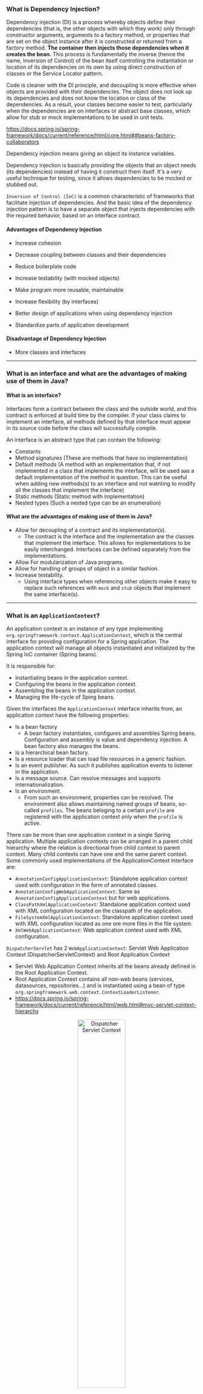 
### What is Dependency Injection?

Dependency injection (DI) is a process whereby objects define their dependencies (that is, the other objects with which they work) only through constructor arguments, arguments to a factory method, or properties that are set on the object instance after it is constructed or returned from a factory method. **The container then injects those dependencies when it creates the bean.** This process is fundamentally the inverse (hence the name, Inversion of Control) of the bean itself controlling the instantiation or location of its dependencies on its own by using direct construction of classes or the Service Locator pattern.

Code is cleaner with the DI principle, and decoupling is more effective when objects are provided with their dependencies. The object does not look up its dependencies and does not know the location or class of the dependencies. As a result, your classes become easier to test, particularly when the dependencies are on interfaces or abstract base classes, which allow for stub or mock implementations to be used in unit tests.

https://docs.spring.io/spring-framework/docs/current/reference/html/core.html##beans-factory-collaborators

Dependency injection means giving an object its instance variables.

Dependency injection is basically providing the objects that an object needs (its dependencies) instead of having it construct them itself.
It's a very useful technique for testing, since it allows dependencies to be mocked or stubbed out.

`Inversion of Control (IoC)` is a common characteristic of frameworks
that facilitate injection of dependencies. And the basic idea of the dependency injection
pattern is to have a separate object that injects dependencies with the required behavior,
based on an interface contract.


#### Advantages of Dependency Injection

- Increase cohesion

- Decrease coupling between classes and their dependencies

- Reduce boilerplate code

- Increase testability (with mocked objects)

- Make program more reusable, maintainable

- Increase flexibility (by interfaces)

- Better design of applications when using dependency injection

- Standardize parts of application development


#### Disadvantage of Dependency Injection

- More classes and interfaces

----------

### What is an interface and what are the advantages of making use of them in Java?

#### What is an interface?
Interfaces form a contract between the class and the outside world, and this contract is enforced at build time by the compiler. If your class claims to implement an interface, all methods defined by that interface must appear in its source code before the class will successfully compile.

An interface is an abstract type that can contain the following:
- Constants
- Method signatures (These are methods that have no implementation)
- Default methods (A method with an implementation that, if not implemented in a class that implements the interface, will be used aas a default implementation of the method in question. This can be useful when adding new methods(s) to an interface and not watnting to modify all the classes that implement the interface)
- Static methods (Static method with implementation)
- Nested types (Such a nested type can be an enumeration)

#### What are the advantages of making use of them in Java?

- Allow for decoupling of a contract and its implementation(s).
  - The contract is the interface and the implementation are the classes that implement the interface. This allows for implementations to be easily interchanged. Interfaces can be defined separately from the implementations.
- Allow For modularization of Java programs.
- Allow for handling of groups of object in a similar fashion.
- Increase testability.
  - Using interface types when referencing other objects make it easy to replace such references with `mock` and `stub` objects that implement the same interface(s).


----------

### What is an `ApplicationContext`?

An application context is an instance of any type implementing `org.springframework.context.ApplicationContext`, which is the central interface for providing configuration for a Spring application. The application context will manage all objects instantiated and initialized by the Spring IoC container (Spring beans).

It is responsible for:
- Instantiating beans in the application context.
- Configuring the beans in the application context.
- Assembling the beans in the application context.
- Managing the life-cycle of Sping beans.


Given the interfaces the `ApplicationContext` interface inherits from, an application context have the following properties:
- Is a bean factory
  - A bean factory instantiates, configures and assembles Spring beans. Configuration and assembly is value and dependency injection. A bean factory also manages the beans.
- Is a hierarchical bean factory.
- Is a resource loader that can load file resources in a generic fashion.
- Is an event publisher. As such it publishes application events to listener in the application.
- Is a message source. Can resolve messages and supports internationalization.
- Is an environment.
  - From such an environment, properties can be resolved. The environment also allows maintaining named groups of beans, so-called `profiles`. The beans beloging to a certain `profile` are registered with the application context only when the `profile` is active.


There can be more than one application context in a single Spring application. Multiple application contexts can be arranged in a parent child hierarchy where the relation is directional from child context to parent context. Many child contexts can have one and the same parent context. Some commonly used implementations of the ApplicationContext interface are:
  - `AnnotationConfigApplicationContext`: Standalone application context used with configuration in the form of annotated classes.
  - `AnnotationConfigWebApplicationContext`: Same as `AnnotationConfigApplicationContext` but for web applications.
  - `ClassPathXmlApplicationContext`: Standalone application context used with XML configuration located on the classpath of the application.
  - `FileSystemXmlApplicationContext`: Standalone application context used with XML configuration located as one ore more files in the file system.
  - `XmlWebApplicationContext`: Web application context used with XML configuration.


`DispatcherServlet` has 2 `WebApplicationContext`: Servlet Web Application Context (DispatcherServletContext) and Root Application Context
  - Servlet Web Application Context inherits all the beans already defined in the Root Application Context.
  - Root Application Context contains all non-web beans (services, datasources, repositories...) and is instantiated using a bean of type `org.springframework.web.context.ContextLoaderListener`.
  - https://docs.spring.io/spring-framework/docs/current/reference/html/web.html#mvc-servlet-context-hierarchy

<p align="center">
  <img src="img/dispatcher-servlet.png" alt="Dispatcher Servlet Context" width="50%"/>
</p>


----------

### How are you going to create a new instance of an `ApplicationContext`?

#### Non-Web Applications

- With `@Configuration` class (for example, `AppConfig.class`):

``` java
AnnotationConfigApplicationContext context = new AnnotationConfigApplicationContext(AppConfig.class);
```

- Configuration found in any sub-packages of "org.spring.examples.configuration":

``` java
AnnotationConfigApplicationContext context = new AnnotationConfigApplicationContext("org.spring.examples.configuration");
```
#### Web Application

- A class implementing the `WebApplicationInitializer` can be used to create a Spring application context. The following classes implement the `WebApplicationInitializer` interface:
  - `AbstractContextLoaderInitializer`: Abstract base class that registers a `ContextLoaderListerer` in the servlet context.
  - `AbstractDispatcherServletInitializer`: Abstract base class that registers a `DispatcherServlet` in the servlet context.
  - `AbstractAnnotationConfigDispatcherServletInitializer`: Abstract base class that registers a `DispatcherServlet` in the servlet context and uses Java-based Spring configuration.
  - `AbstractReactiveWebInitializer`: Creates a Spring application context that uses Java-based Spring configuration. Creates a Spring reactive web application in the servlet container.
  
#### `AnnotationConfigWebApplicationContext` with `WebApplicationInitializer`

``` java
public class WebConfig implements WebApplicationInitializer {
    @Override
    public void onStartup(ServletContext servletContext) {
        // Create Root Context and load Root web application configuration
        var rootContext = new AnnotationConfigWebApplicationContext();
        rootContext.register(SecurityConfig.class, PostgresDbConfig.class, ServiceConfig.class);
        servletContext.addListener(new ContextLoaderListener(rootContext));
        
        // Create Servlet Context and load Servlet web application configuration
        var dispatcherContext = new AnnotationConfigWebApplicationContext();
        dispatcherContext.register(WebConfig.class);
        
        // Create and register the DispatcherServlet
        DispatcherServlet servlet = new DispatcherServlet(dispatcherContext);
        ServletRegistration.Dynamic registration = servletContext.addServlet("app", servlet);
        registration.setLoadOnStartup(1);
        registration.addMapping("/app/*");
    }
}
```

Reference: https://docs.spring.io/spring-framework/docs/current/reference/html/web.html#mvc-servlet

#### `AbstractAnnotationConfigDispatcherServletInitializer`

``` java
class WebInitializer extends AbstractAnnotationConfigDispatcherServletInitializer {

    @Override
    protected Class<?>[] getRootConfigClasses() {
        return new Class[]{
            SecurityConfig.class,
            PostgresDbConfig.class,
            ServiceConfig.class
        };
    }

    @Override
    protected Class<?>[] getServletConfigClasses() {
        return new Class[]{
            WebConfig.class
        };
    }

    @Override
    protected String[] getServletMappings() {
        return new String[]{"/"};
    }

    @Override
    protected Filter[] getServletFilters() {
        CharacterEncodingFilter cef = new CharacterEncodingFilter();
        cef.setEncoding("UTF-8");
        cef.setForceEncoding(true);
        return new Filter[]{new HiddenHttpMethodFilter(), cef};
    }

    @Override
    protected DispatcherServlet createDispatcherServlet(WebApplicationContext servletAppContext) {
        final DispatcherServlet dispatcherServlet = (DispatcherServlet) super.createDispatcherServlet(servletAppContext);
        dispatcherServlet.setThrowExceptionIfNoHandlerFound(true);
        return dispatcherServlet;
    }
}
```

Reference: https://docs.spring.io/spring-framework/docs/current/reference/html/web.html#mvc-servlet-context-hierarchy


----------

### Can you describe the lifecycle of a Spring Bean in an `ApplicationContext`?

The lifecycle of a Spring bean looks like this:

- Spring bean configuration is read and **metadata** in the form of a `BeanDefinition` object is created for each bean.
- All instances of `BeanFactoryPostProcessor` are invoked in sequence and are allowed an opportunity to alter the bean **metadata**.
- For each bean in the container:
  - An instance of the bean is created using the bean metadata.
  - Properties and dependencies of the bean are set.
  - Any instances of `BeanPostProcessor` are given a change to process the new bean instance before and after initialization.
- Any methods in the bean implementation class annotated with `@PostConstruct` are invoked. 
  - This processing is performed by a `BeanPostProcessor`.
- Any `afterPropertiesSet` method in a bean implementation class implementing the `InitializingBean` interface is invoked.
  - This processing is performed by a `BeanPostProcessor`. If the same initialization method has already bean invoked, it will not be invoked again.
- Any custom bean initialization method is invoked.
  - Bean initialization methods can be specified either in the value of the `init-method` attribute in the corresponding `<bean>` in a Spring XML configuration or in the `initMethod` property of the `@Bean` annotation.
  - This processing is performed by a `BeanPostProcessor`. If the same initialization method has already bean invoked, it will not be invoked again.
- The bean is ready for use.
- When the Spring application context is to shut down, the beans in it will receive destruction callbacks in this order:
  - Any methods in the bean implementation class annotated with `@PreDestroy` are invoked.
  - Any `destroy` method in a bean implementation class implementing the `DisposableBean` interface is invoked.
    - If the same destruction method has already been invoked, it will not be invoked again.
  - Any custom bean destruction method is invoked.
    - Bean Destruction methods can be specified either in the value of the `destroy-method` attribute in the corresponding `<bean>` element in s Spring XML configuration or in the `destroyMethod` property of the `@Bean` annotation.
    - If the same destruction method has already been invoked, it will not be invoked again.

<p align="center">
  <img src="img/bean-lifecycle.png" alt="Bean Lifecycle" width="100%"/>
</p>


----------

### How are you going to create an `ApplicationContext` in an integration test?

`@ContextConfiguration` defines class-level metadata that is used to determine how to load and configure an `ApplicationContext` for **Integration Tests**. (Spring framework)

#### `JUnit 4`
- `@RunWith(SpringJUnit4ClassRunner.class)` or `@RunWith(SpringRunner.class)`
- Must have `@ContextConfiguration` to tell the runner class where the bean definitions come from. For example:
  - `@ContextConfiguration(loader = AnnotationConfigContextLoader.class)`
  - `@ContextConfiguration(classes = {TestDbConfig.class, RepoConfig.class})`

``` java
@RunWith(SpringRunner.class)
@ContextConfiguration(classes = {TestDbConfig.class, RepoConfig.class})
public class RepositoryTest {}
```
- To use Mockito, `@RunWith(MockitoJUnitRunner.class)`

``` java
@RunWith(MockitoJUnitRunner.class)
@ContextConfiguration(classes = {TestDbConfig.class, RepoConfig.class})
public class RepositoryTest {}
```

#### `JUnit 5`

- `@ExtendWith(SpringExtension.class)`

``` java
@ExtendWith(SpringExtension.class)
@ContextConfiguration(classes = {TestDbConfig.class, RepoConfig.class})
public class RepositoryTest {}
```

- `@SpringJUnitConfig` = `@ExtendWith(SpringExtension.class)` + `@ContextConfiguration`

``` java
@SpringJUnitConfig(classes = {TestDbConfig.class, RepoConfig.class})
class RepositoryTest {}
```

- To use Mockto, `@ExtendWith(MockitoExtension.class)`

``` java
@ExtendWith(MockitoExtension.class)
@ContextConfiguration(classes = {TestDbConfig.class, RepoConfig.class})
public class RepositoryTest {}
```

----------

### What is the preferred way to close an application context? Does Spring Boot do this for you?

The preferred way to close an application context depends on the type of application.

#### Standalone Application

In a standalone non-web Spring application, there are two ways by which the Spring application context can be closed.

- Registering a shutdown-hook by calling the method `registerShutdownHook`, also implemented in the `AbstractApplicationContext` class.
  - This will cause the Spring application context to be closed when the Java virtual machine is shut down normally. This is the recommended way to close the application context in a non-web application.
  
``` java
var context = new AnnotationConfigApplicationContext(AppConfig.class);
context.registerShutdownHook();
```
  
- Calling the `close` method from the `AbstractApplicationContext` class. 
  - This will cause the Spring application to closed immediately.

``` java
var context = new AnnotationConfigApplicationContext(AppConfig.class);
context.close();
```


#### Web Application

A **standard servlet listener** is used to bootstrap and shutdown the Spring application context. The application context is created and injected into the `DispatcherServlet` before any request is made, and when the application is stopped, the Spring context is closed gracefully. The Spring servlet listener class is `org.springframework.web.context.ContextLoaderListener`.

In a Web application, closing of the Spring application context is taken care of by the `ContextLoaderListener`, which implements the `ServletContextListener` interface. The `ContextLoaderListener` will receive a `ServletContextEvent` when the web container stops the web application.


#### Spring Boot Application

Spring Boot will register a shutdown-hook as described above when a Spring application that uses Spring Boot is started.

The mechanism described above with the `ContextLoaderListerner` also applies to Spring Boot web applications.

----------

### Are beans lazily or eagerly instantiated by default? How do you alter this behavior?

`Singleton` Spring beans in an application context are eagerly initialized by default, as the application context is created.

An instance of a `prototype` scoped bean is typically created lazily when requested. An *exception* is when a `prototype` scoped bean is a dependency of a `singleton` scoped bean, in which case the `prototype` scoped bean will be eagerly initialized.

To explicitly set whether beans are to  be lazily or eagerly initialized, the `@Lazy` annotation can be applied either to:
- Methods annotated with the `@Bean` annotation.
  - Bean will be lazy or not as specified by the boolean parameter to the `@Lazy` annotation (default value is **true**).
- Classes annotated with the `@Configuration` annotation.
  - All beans declared with the configuration class will be lazy or not as specified by the boolean parameter to the `@Lazy` annotation (default value is **true**).
- Classes annotated with `@Component` or any related stereotype annotation.
  - The bean created from the component class will be lazy or not as specified by the boolean parameter to the `@Lazy` annotation (default value is **true**).


**Note**: Try to avoid `@Lazy`, it can cause some errors not catched early.

----------

### What is a property source? How would you use `@PropertySource`?

A property source in Spring's `environment` abstraction represents a source of key-value pairs. Examples of property sources are:

- The system properties of the JVM in which the Spring application is executed. They can be obtained by calling `System.getProperties()`.
- The system environment variables. They can be obtained by callling `System.getenv()`.
- Properties in a JNDI environment.
- Servlet configuration init parameters.
- Servlet context init parameters.
- Properties files.
  - Both traditional properties file format and XML format are supported. See the `ResourcePropertySource` class for details.
  
The `@PropertySource` annotation can be used to add a property source to the Spring environment. The annotation is applied to classes annotated with `@Configuration`. Example:

``` java
@Configuration
@PropertySource("classpath:db.properties")
public class DbConfig {
    @Value("${db.driverClassName}")
    private String driverClassName;
    @Value("${db.url}")
    private String url;
    @Value("${db.username}")
    private String username;
    @Value("${db.password}")
    private String password;
    @Value("${db.dialect}")
    private String dialect;
}

```

----------

### What is a `BeanFactoryPostProcessor` and what is it used for? When is it invoked?

`BeanFactoryPostProcessor` is an interface that contains a single method definition that must be implemented: `postProcessBeanFactory(...)`. It is used to modify Spring bean meta-data prior to instantiation of the beans in a container. A `BeanFactoryPostProcessor` may not create instances of beans, only modify bean meta-data. A `BeanFactoryPostProcessor` is only applied to the meta-data of the beans in the same container in which it is defined in (**scoped per-container**).


Examples of `BeanFactoryPostProcessor` are:

- `PropertySourcesPlaceholderConfigurer`
  - Allows for injection of values from the current Spring environment and its set of `PropertySources`. Typically values from the applicaions properties-file are injected using the `@Value` annotation.
  

Registration
- An `ApplicationContext` auto-detects `BeanFactoryPostProcessor` beans in its bean definitions and applies them before any other beans get created. A `BeanFactoryPostProcessor` may also be registered programmatically with a ConfigurableApplicationContext.


Ordering
- `BeanFactoryPostProcessor` beans that are autodetected in an `ApplicationContext` will be ordered according to `PriorityOrdered` and `Ordered` semantics. In contrast, `BeanFactoryPostProcessor` beans that are registered programmatically with a `ConfigurableApplicationContext` will be applied in the order of registration; any ordering semantics expressed through implementing the `PriorityOrdered` or `Ordered` interface will be ignored for programmatically registered post-processors. Furthermore, the `@Order` annotation is not taken into account for `BeanFactoryPostProcessor` beans.


Reference: https://docs.spring.io/spring-framework/docs/current/javadoc-api/org/springframework/beans/factory/config/BeanFactoryPostProcessor.html

----------

### What is a `BeanPostProcessor` and how is it different to a `BeanFactoryPostProcessor`? What do they do? When are they called?

- `BeanPostProcessor`: Factory hook that allows for custom modification of new **bean instances** - for example, checking for marker interfaces or wrapping beans with proxies. It is an interface that defines callback methods that allow for modification of bean instances. There are 2 methods that can be implemented:

    - `postProcessBeforeInitialization`: post-processors that populate beans via marker interfaces or the like will implement this. This is applied **before** any bean initialization callbacks (like `InitializingBean's afterPropertiesSet` or a custom `init-method`).

    - `postProcessAfterInitialization`: post-processors that wrap beans with proxies will normally implement this. This is applied **after** any bean initialization callbacks (like `InitializingBean's afterPropertiesSet` or a custom `init-method`).


- `BeanFactoryPostProcessor`: Factory hook that allows for custom modification of an application context's **bean definitions**, adapting the bean property values of the context's underlying bean factory.

    - The semantics of this interface are similar to those of the `BeanPostProcessor`, with one major difference: `BeanFactoryPostProcessor` operates on the **bean configuration metadata**. That is, the Spring IoC container lets a `BeanFactoryPostProcessor` read the **configuration metadata** and potentially change it before the container instantiates any beans other than BeanFactoryPostProcessor instances.

    - Source: https://docs.spring.io/spring-framework/docs/current/reference/html/core.html#beans-factory-extension-factory-postprocessors

----------

### What does `component-scanning` do?

Component, or classpath, scanning is the process in which the Spring container searches the classpath for classes annotated with stereotype annotations and registers bean definitions in the Spring container for such classes.

To enable component scanning, annotate a configuration class in your Spring application with the `@ComponentScan` annotation. The default component scanning behavior is to detect classes annotated with `@Component` or an annotation that itself is annotated with `@Component` (`@Controller`, `@Service`, `@Repository`). Note that the `@Configuration` annotation is annotated with the `@Component` annotation and thus are Spring Java configuration classes and `@SpringBootApplication` also candidates for auto-detection using component scanning.

`@SpringBootApplication` inheritance chain
 - `@SpringBootApplication` -> `@SpringBootConfiguration` -> `@Configuration` -> `@Component`

Filtering configuration can be added to the `@ComponentScan` annotation as to include or exclude certain classes.

``` java
@Configuration
@ComponentScan(
               basePackages = { "com.myapp" },
               basePackageClasses = { Service.class },
               excludeFitlers = { @ComponentScan.Filter(type = FilterType.ASSIGNABLE_TYPE, value = Bean.class) }
               includeFitlers = { @ComponentScan.Filter(type = FilterType.REGEX, pattern = "com\\.myapp\\.email\\..*") }
          )
public class AppConfig {}

```

The above example configures component scanning:

- Using `basePackages` property to scan components and beans in the base packages "com.myapp" and its subpackages.
- Using `basePackageClasses` property to scan components and beans in the target class's base packages and its subpackages.
  - It is preferred over `basePackages` property due to type-safe and better support from refactoring tooling.
- `excludeFilters` property will exclude components and beans based on a specified fitler.
- `includeFilters` property will include components and beans based on a specified fitler.

`FilterType`:

- `ANNOTATION`: Filter candidates marked with a given annotation.
- `ASSIGNABLE_TYPE`: Filter candidates assignable to a given type.
- `ASPECTJ`: Filter candidates matching a given AspectJ type pattern expression.
- `REGEX`: Filter candidates matching a given regex pattern.
- `CUSTOM`: Filter candidates using a given custom.

----------

### What is the behavior of the annotation `@Autowired` with regards to field injection, constructor injection and method injection?

Precedence from highest to lowest:

- Type (class, abstract, interface...)
- If there are multiple beans of the same type, then:
  - `@Qualifier` at Injection Point (`@Autowired`)
  - `@Primary`
  - Bean name or alias - `@Bean({"myBean", "myAlias"})`, `@Component("myBean")`, `@Named("myBean")`

If both the `@Qualifier` and `@Primary` annotations are present, then the `@Qualifier` annotation will have precedence. Basically, `@Primary` defines a default, while `@Qualifier` is very specific.

`@Qualifier` at Injection Point (`@Autowired`) can match bean names or existing `@Qualifier("...")` definitions.

However, `@Qualifier` at bean definition (`@Bean` or `@Component`) does NOT add or modifiy bean names or aliases. It only adds an additional metadata to it. It can only match against an `@Qualifier` at Injection Point (`@Autowired`).

If there is only one instance of the bean type, it does not really matter the bean name.

If there is no unique matching, exception will be thrown.

If a bean name is not specified:
  - The method name with `@Bean` annotation will be used as bean name.
  - Class name with `@Component` annotation (or its derivatives) will be used as bean name.
    - Bean name will be changed to **lower camel case**.

`@Autowired` cannot be used to autowire primitive type, such as `String`. `@Value` is used for these primitive types.

`@Autowired` supports Generic Types.

`@Autowired` supports Arrays, Collections, and Maps.

There should be only one and only one `@Autowired` constructor in a class

`@Autowired` attribute `required` can only be used with setters, NOT constructor. Constructor injection is always **mandatory**.
  - `@Required` is alternative for `required` attribute but deprecated.

`@Autowired` Constructor and Setter can be used together.

Setter method name does NOT NEED to start with `set...()` to be autowired.

Typed Map collection can be autowired as long as the expected key type is String.

``` java
@Autowired
public void setMovieCatalogs(Map<String, MovieCatalog> movieCatalogs) {
    this.movieCatalogs = movieCatalogs;
}
```


**NOTE**: `@Resource` and `@Inject` can also be used for dependency injection.

 - `@Resource(name="beanName")` = `@Autowired` + `@Qualifier`
   - It is from JSR-250
   - It tries to resolve dependency first by name, then by type and finally by a qualifier.
 - `@Inject` is from JSR-330

----------

### How does the `@Qualifier` annotation complement the use of `@Autowired`?

The `@Qualifier` annotation can be used at these different locations:
- At Injection points
- At bean definitions
- At stereotype annotations (Classes annotated with stereotype annotation is a type of bean definition)
- At annotation definitions (This creates a customer qualifier annotation)

#### `@Qualifier` at Injection Points

The `@Qualifier` annotation can aid in selecting one single bean to be dependency-injected into a field or parameter annotated with `@Autowired` when there are multiple candidates. The most basic use of the `@Qualifier` annotation is to specify the name of the Spring bean to be selected to be dependency-injected.

#### `@Qualifier` at Bean Definitions

Qualifiers can also be applied on bean definitions by annotating a method annotated with `@Bean` in a configuration class with `@Qualifier` and supplying a value in the `@Qualifier` annotation. This will assign a qualifier to the bean and the same qualifier can later be used at an injection point to inject the bean in question.

If a bean has not been assigned a qualifier, the default qualifier, being the name of the bean, will be assigned to the bean.

#### `@Qualifier` at Stereotype Annotation

Similar to qualifiers at bean definition, the `@Qualifier` annotation can also be used at the same place, that is class level, to accompany stereotype annotations like `@Component`, `@Repository`, `@Service` etc. This will have the same effect at annotating a bean definition with the `@Qualifier` annotation and the same qualifier can be used at an injection point to inject the bean created from the annotated component, repository, service etc.

#### `@Qualifier` at Annotation Definitions

Annotation definitions can be annotated with the `@Qualifier` annotation in order to create custom qualifier annotations.

----------

### What is a `proxy` object and what are the two different types of proxies Spring can create?

- `Proxy` object is an object that adds additional logic on top of object that is being proxied without having to modify code of proxied object. Proxy object has the same public methods as object that is being proxied and it should be as much as possible indistinguishable from proxied object. When method is invoked on Proxy Object, additional code, usually before and after sections are invoked, also code from proxied object is invoked by Proxy Object.

- Proxy Advantages:
  - Ability to change behavior of existing beans without changing original code.
  - Separation of concerns (logging, transactions, security, ...).
  
- Proxy Disadvantages:
  - May create code hard to debug.
  - Needs to use unchecked exception for exceptions not declared in original method.
  - May cause performance issues if before/after section in proxy code is using IO (Network, Disk)
  - May cause unexpected equals operator (`==`) results since Proxy Object and Proxied Object are two different objects.

- Spring can create `CGLIB proxy` and `JDK Dynamic proxy`.

- Overview of `CGLIB Proxies`:
  - Generate a new class that subclasses the target class and wrap the target object at runtime.
  
- Overview of `JDK Dynamic Proxies`:
  - Generate a new class that implements the same interface as target class and wrap the target object at runtime.


----------

### What does the `@Bean` annotation do?

The `@Bean` annotation tells the Spring container that the method annotated with the `@Bean` annotation will instantiate, configure and initialize an object that is to be managed by the Spring container. In addition, there are the following optional configuration that can be made in the `@Bean` annotation:

- Configure autowiring of dependencies; whether by name or type.
- Configure a method to be called during bean initialization (`initMethod`)
  - As before, this method will be called after all the properties have been set on the bean but before the bean is taken in use.

``` java
@Bean(initMethod = "beanInitMethod")
FunBean funBean(){}

@Component
public class FunBean {
    void beanInitMethod() {
        // ...
    }
}

```

- Configure a method to be called on the bean before it is discarded (`destroyMethod`)

``` java
@Bean(destroyMethod = "beanDestroyMethod")
FunBean funBean(){}

@Component
public class FunBean {
    void beanDestroyMethod() {
        // ...
    }
}
```

- Specify the name and aliases of the bean.
  - An alias of a bean is an alternative bean-name that can be used to reference the bean.

``` java
// Set bean name to "myBean" and alias to "beanAlias"
@Bean({"myBean", "beanAlias"})
FunBean funBean(){}
```

The default bean name is the name of the method annotated with the `@Bean` annotation and it will be used if there are no other name specified for the bean.

----------

### What is the default bean id if you only use `@Bean`? How can you override this?

As in the previous section, the default bean name, also called bean id, is the name of the `@Bean` annotated method. This default id can be overriden using the `name`, or its alias `value`, attribute of the `@Bean` annotation.

Currently we cannot create **aliases** for stereotype annotation, such as `@Component`.

This can be done with `@Bean` annotation:
  - The first alias will be the unique identifier for the bean.
  - Everything after that will be treated as alias.

``` java
// Set bean name to "myBean" and alias to "beanAlias"
@Bean({"myBean", "beanAlias"})
FunBean funBean(){}

```

----------

### Why are you not allowed to annotate a final class with `@Configuration`?

The Spring container will create a subclass of each class annotated with `@Configuration` when creating an applicaion context using CGLIB. Final classes cannot be subclassed, thus classes annotated with `@Configuration` cannot be declared as final. 

The reason for the Spring container subclassing `@Configuration` classes is to control bean creation - for single beans, subsequent requests to the method creating the bean shoul return the same bean isntance as created at the first invocation of the `@Bean` annotated method.

#### How do `@Configuration` annotated classes support singleton beans?

Singleton beans are supported by the Spring container by sublassing classes annotated with `@Configuration` and overriding the `@Bean` annotated methods in the class. Invocations to the `@Bean` annotated methods are intercepted and, if a bean is a singleton bean and no instance of the singleton bean exists, the call is allowed to continue to the `@Bean` annotated method, in order to create an instance of the bean. If an instance of the singleton bean already exists, the existing instance is returned (and the call is not allowed to continue to the `@Bean` annotated method).

#### Why can't `@Bean` methods be final either?

As earlier the Spring container subclass classes `@Configuration` classes and overrides the methods annotated with the `@Bean` annotation, in order to intercept requests for the beans. If the bean is a singleton bean, subsequent requests for the bean will not yield new instances, but the existing instance of the bean.

----------

### How do you configure `profiles`? What are possible use cases where they might be useful?

A profile is a logical group of bean definitions that is registered within the Spring IoC container when the profile is active. Using profiles within a Spring application is practical because it becomes easier to activate configuration for one environment or another.

`Profile` is a mechanism that allows for registering different beans depending on different conditions. Some examples of such conditions are:
- Testing and development
  - Certain beans are only to be created when running tests. When developing, an in-memory database is to be used, but when deploying to production, a regular database is to be used.
  - Performance monitoring
  - Application customization for different markets, customers, etc.


The `@Profile` annotation may be used in any of the following ways:

- as a type-level annotation on any class directly or indirectly annotated with `@Component`, including `@Configuration` classes
- as a meta-annotation, for the purpose of composing custom stereotype annotations
- as a method-level annotation on any `@Bean` method

`@Profile({"p1", "!p2"})`, registration will occur if profile `p1` is active **OR** if profile `p2` is not active.

`@Profile({"p1", "p2"})`, that class will not be registered or processed unless at least profile `p1` OR `p2` has been activated.

Source: https://docs.spring.io/spring-framework/docs/4.3.12.RELEASE/javadoc-api/org/springframework/context/annotation/Profile.html


One or more profiles can be activated using one of the following options:

- Programmatic registration of active profiles when the Spring application context is created.
- Using the `spring.profiles.active` property
- In test, the `@ActiveProfiles` annotation may be applied at class level to the test class specifying which profile(s) that are to be activated when the tests in the class are run.

There is a default profile named `default` that will be active if no other profile is activated.

If beans are not annotated with `@Profile`, they will be always included in IoC container.

----------

### Can you use `@Bean` together with `@Profile`?

Yes, see above.

----------

### Can you use `@Component` together with `@Profile`?

Yes, see above.

----------

### How many `profiles` can you have?

- Almost unlimited
- `Integer.Max` (due to `for` loop using `int`)
- 2^31

----------

### How do you inject scalar/literal values into Spring beans?

Scalar/literal values can be injected into Spring beans using the `@Value` annotation. Such values can originate from environment variables, property files, Spring beans etc.

``` java
@Component
public class MyBeanClass {
    @Value("${value-to-be-injected:default-literal-value}")

    @Value("${another-value:{backup-value}}")

    @Value("#{ T(java.lang.Math).random() * 50.0 }")
}

The `@Value` annotation can be applied to:

- Fields
- Methods (typically setter methods)
- Method parameters 
  - Including constructor parameters. Note that when annotating a parameter in a method other than a constructor, automatic dependency injection will not occur. If automatic injection of the value is desired, the `@Value` annotation should be moved to the method instead.
- Definition of annotations
  - In order to create a custom annotation.

```

----------

### What is Spring Expression Language (`SpEL` for short)?

The Spring Expression Language (SpEL for short) is a powerful expression language that supports querying and manipulating an object graph at runtime.

The compiler is not turned on by default. The compiler can operate in one of three modes, which are captured in the org.springframework.expression.spel.SpelCompilerMode enum. The modes are as follows:

- `OFF` **(DEFAULT)**: The compiler is switched off.

- `IMMEDIATE`: In immediate mode, the expressions are compiled as soon as possible. This is typically after the first interpreted evaluation. If the compiled expression fails (typically due to a type changing, as described earlier), the caller of the expression evaluation receives an exception.

- `MIXED`: In mixed mode, the expressions silently switch between interpreted and compiled mode over time. After some number of interpreted runs, they switch to compiled form and, if something goes wrong with the compiled form (such as a type changing, as described earlier), the expression automatically switches back to interpreted form again. Sometime later, it may generate another compiled form and switch to it. Basically, the exception that the user gets in IMMEDIATE mode is instead handled internally.

References: 
- https://docs.spring.io/spring-framework/docs/current/reference/html/core.html#expressions-language-ref
- https://docs.spring.io/spring-framework/docs/current/reference/html/core.html#expressions-compiler-configuration

----------

### What is the Environment abstraction in Spring?

The environment is a part of the application container. The Environment contains **profiles** and **properties**, two important parts of the application environment.

<p align="center">
  <img src="img/environment.png" alt="Environment" width="50%"/>
</p>


The Spring `ApplicationContext` interface extends the `EnvironmentCapable` interface, which contain one single method namely the `getEnvironment` method, which returns an object implementing the `Environment` interface. Thus a Spring `ApplicationContext` has a relation to one single `Environment` object.

----------

### Where can properties in the environment come from – there are many sources for properties – check the documentation if not sure. Spring Boot adds even more.

| Property Source                                  | Originating Environment    |
|--------------------------------------------------|----------------------------|
| JVM system properties                            | StandardEnvironment        |
| System environment variables                     | StandardEnvironment        |
| Servlet configuration properties (ServletConfig) | StandardServletEnvironment |
| Servlet context parameters (ServletContext)      | StandardServletEnvironment |
| JNDI properties                                  | StandardServletEnvironment |
| Command line properties                          | N/A                        |
| Application configuration (properties file       | N/A                        |
| Server ports                                     | N/A                        |
| Management server                                | N/A                        |


**NOTE**: Below is for  Spring Boot version 2.3.x.

Spring Boot uses a very particular PropertySource order that is designed to allow sensible overriding of values. Properties are considered in the following order (with values from upper items overriding lower ones):

- Devtools global settings properties in the `$HOME/.config/spring-boot` directory when devtools is active.

- `@TestPropertySource` annotations on your tests.

- `properties` attribute on your tests. Available on `@SpringBoot`Test and the test annotations for testing a particular slice of your application.

- Command line arguments.

- Properties from `SPRING_APPLICATION_JSON` (inline JSON embedded in an environment variable or system property).

- `ServletConfig` init parameters.

- `ServletContext` init parameters.

- JNDI attributes from `java:comp/env`.

- Java System properties (`System.getProperties()`).

- OS environment variables.

- A `RandomValuePropertySource` that has properties only in `random.*`.

- Profile-specific application properties outside of your packaged jar (`application-{profile}.properties` and YAML variants).

- Profile-specific application properties packaged inside your jar (`application-{profile}.properties` and YAML variants).

- Application properties outside of your packaged jar (`application.properties` and YAML variants).

- Application properties packaged inside your jar (`application.properties` and YAML variants).

- `@PropertySource` annotations on your `@Configuration` classes. Please note that such property sources are not added to the `Environment` until the application context is being refreshed. This is too late to configure certain properties such as `logging.*` and `spring.main.*` which are read before refresh begins.

- Default properties (specified by setting `SpringApplication.setDefaultProperties`).


Note: It is recommended to stick with one format for your entire application. If you have configuration files with both `.properties` and `.yml` format in the same location, `.properties` takes precedence.

Reference: https://docs.spring.io/spring-boot/docs/current/reference/html/features.html#features.external-config

----------

### What can you reference using `SpEL?`

The following entities can be referenced from Spring Expression Language (SpEL) expressions:

- Static methods and static properties/fields. 
  - `T(java.math.RoundingMode).CEILING < T(java.math.RoundingMode).FLOOR`
  - `T(java.lang.Math).random() * 50.0`
- Properties and methods in Spring beans.
  - `@myComponent.oneValue`
  - `@myComponent.toString()`
- Properties and methods in Java objects with references stored in SpEL variables.
  - `#javaObject.firstName`
  - `#javaObject.getFirstName()`
- JVM System properties
  - `@systemProperties['os.name']`
- System environment properties
  - `@systemEnvironment['KOTLIN_HOME']`
- Spring application environment
  - `@environment['defaultProfiles'][0]`
  
Additional references can be added depending on context and what parts of the Spring ecosystem used by the application.

Reference: https://docs.spring.io/spring-framework/docs/current/reference/html/core.html#expressions-language-ref

----------

### What is the difference between `$` and `#` in `@Value` expressions?

Expression in `@Value` annotations are of two types:

- Expressions starting with `$`.
  - Such expressions reference a property name in the application's environment. These expressions are evaluated by the `PropertySourcesPlaceholderConfigurer` Spring bean prior to bean creation and can only be used in `@Value` annotations.

- Expressions starting with `#`.
  - Such expressions are parsed by a SpEL expression parser and evaluated by a SpEL expression instance.
  - To reference a bean, use `#{@<bean>}`

----------


# Extras


### Bean Scopes

| Scope       | Annotation                                                                                              | Description                                                                                                                                                                      |
|-------------|---------------------------------------------------------------------------------------------------------|----------------------------------------------------------------------------------------------------------------------------------------------------------------------------------|
| singleton   | none <br> `@Scope("singleton")` <br> `@Scope(ConfigurableBeanFactory.SCOPE_SINGLETON)`                  | The Spring IoC creates a single instance of this bean, and any request for beans with a name (or aliases) matching this bean definition results in this instance being returned. This is always the DEFAULT scope. |
| prototype   | `@Scope("prototype")` <br> `@Scope(ConfigurableBeanFactory.SCOPE_PROTOTYPE)`                            | Every time a request is made for this specific bean, the Spring IoC creates a new instance.                                                                                      |
| thread      | `@Scope("thread")`                                                                                      | Introduced in Spring 3.0, it is available, but not registered by default, so the developer must explicitly register it in the same way as if a custom scope would be defined.    |
| request     | `@Scope("request")` <br> `@RequestScope` <br> `@Scope(WebApplicationContext.SCOPE_REQUEST)`             | The Spring IoC creates a bean instance for each HTTP request. Only valid in the context of a web-aware Spring ApplicationContext.                                                |
| session     | `@Scope("session")` <br> `@SessionScope` <br> `@Scope(WebApplicationContext.SCOPE_SESSION)`             | The Spring IoC creates a bean instance for each HTTP session. Only valid in the context of a web-aware Spring ApplicationContext.                                                |
| application | `@Scope("application")` <br> `@ApplicationScope` <br> `@Scope(WebApplicationContext.SCOPE_APPLICATION)` | The Spring IoC creates a bean for the global application context. Only valid in the context of a web-aware Spring ApplicationContext.                                            |
| websocket   | `@Scope("websocket")`                                                                                   | The Spring IoC creates a bean instance for the scope of a WebSocket. Only valid in the context of a web-aware Spring ApplicationContext.                                         |

- Beans that are `singleton`-scoped and set to be pre-instantiated (the default) are created when the container is created.

- If bean A is `singleton`, and it has a property bean B which is a **non-singleton**, every time bean A is acquired by a client, the same instance of bean B is supplied.
  - Use `@Lookup` annotation to inject `prototype`-scoped bean into a `singleton` bean.

- As a rule, use the `prototype` scope for all **stateful** beans and the `singleton` scope for **stateless** beans.

- In contrast to the other scopes, Spring does NOT manage the complete lifecycle of a PROTOTYPE bean: the container instantiates, configures, and otherwise assembles a prototype object, and hands it to the client, with no further record of that prototype instance. Thus, although initialization lifecycle callback methods are called on all objects regardless of scope, in the case of prototypes, configured destruction lifecycle callbacks are not called. The client code must clean up prototype-scoped objects and release expensive resources that the prototype bean(s) are holding. In some respects, the Spring container’s role in regard to a prototype-scoped bean is a replacement for the Java new operator. All lifecycle management past that point must be handled by the client. https://docs.spring.io/spring-framework/docs/current/reference/html/core.html#beans-factory-scopes-prototype

----------

### Why would you define a static `@Bean` method?

You may declare `@Bean` methods as static, allowing for them to be called without creating their containing configuration class as an instance. This makes particular sense when defining post-processor beans, e.g. of type `BeanFactoryPostProcessor` or `BeanPostProcessor`, since such beans will get initialized early in the container lifecycle and should avoid triggering other parts of the configuration at that point.

Note that calls to static `@Bean` methods will never get intercepted by the container, not even within @Configuration classes (see above). This is due to technical limitations: CGLIB subclassing can only override non-static methods. As a consequence, a direct call to another @Bean method will have standard Java semantics, resulting in an independent instance being returned straight from the factory method itself.

> The `PropertySourcesPlaceholderConfigurer` bean declaration needs to be a static method picked up when the context is created, earlier than the configuration class annotated with `@Configuration`, so the property values are added to the Spring Environment and become available for injection in the said configuration class, before this class is initialized.
>
> Since the `PropertySourcesPlaceholderConfigurer` modifies the declaration of a configuration class, this obviously means that these classes are proxied by Spring IoC container, and this obviously means that these classes cannot be final. The infrastructure bean responsible for bootstrapping the processing of `@Configuration` annotated classes is the bean named `InternalConfigurationAnnotationProcessor` and is of `type org.springframework.context.annotation.ConfigurationClassPostProcessor` which is an implementation of `BeanFactoryPostProcessor.`
>
> --- <cite>Iuliana</cite>

Reference: https://docs.spring.io/spring-framework/docs/5.0.5.RELEASE/spring-framework-reference/core.html#beans-factorybeans-annotations

----------

### Which type of Exception does Spring use?

Spring prefer `Unchecked Exceptions` as it gives developers freedom of choice as to decide where to implement error handling and removes coupling related to exceptions. It also removes cluttered code as there is no requirement of try-catch blocks.

----------

### What annotatiosn that can affect the order in which the IoC Container instantiates beans?

- `@Order` - directly specifies the order in which beans are instantiated.
- `@Lazy` - makes the Container only instantiate the annotated bean when it is called.
- `@DependsOn` - make sure that the annotated beans are instantiated after their dependencies.
- `@Import` -  make sure that the annotated beans are instantiated after their dependencies.


----------

### `@Bean` *Lite* Mode

`@Bean` methods may also be declared within classes that are not annotated with `@Configuration`. For example, bean methods may be declared in a `@Component` class or even in a *plain old class*. In such cases, a `@Bean` method will get processed in a so-called *'lite'* mode.

Bean methods in *lite* mode will be treated as plain *factory methods* by the container (similar to *factory-method* declarations in XML), with scoping and lifecycle callbacks properly applied. The containing class remains unmodified in this case, and there are no unusual constraints for the containing class or the factory methods.

In contrast to the semantics for bean methods in `@Configuration` classes, *'inter-bean references'* are not supported in lite mode. Instead, when one `@Bean`-method invokes another `@Bean`-method in *lite* mode, the invocation is a standard Java method invocation; Spring does not intercept the invocation via a CGLIB proxy. This is analogous to inter-`@Transactional` method calls where in proxy mode, Spring does not intercept the invocation — Spring does so only in AspectJ mode.

For example:

``` java
@Component
public class Calculator {
    public int sum(int a, int b) {
        return a+b;
    }

    @Bean
    public MyBean myBean() {
        return new MyBean();
    }
}

```
